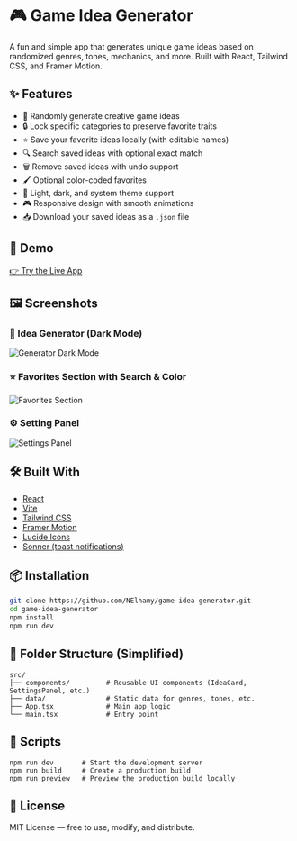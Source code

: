 # 🎮 Game Idea Generator

A fun and simple app that generates unique game ideas based on randomized genres, tones, mechanics, and more. Built with React, Tailwind CSS, and Framer Motion.

## ✨ Features

- 🎲 Randomly generate creative game ideas
- 🔒 Lock specific categories to preserve favorite traits
- ⭐ Save your favorite ideas locally (with editable names)
- 🔍 Search saved ideas with optional exact match
- 🗑️ Remove saved ideas with undo support
- 🖌️ Optional color-coded favorites
- 🌙 Light, dark, and system theme support
- 🎮 Responsive design with smooth animations
- 📥 Download your saved ideas as a `.json` file

## 🚀 Demo

[👉 Try the Live App](https://gameideas.vercel.app/)

## 🖼️ Screenshots

### 🌙 Idea Generator (Dark Mode)

![Generator Dark Mode](./screenshots/generator-dark.png)

### ⭐ Favorites Section with Search & Color

![Favorites Section](./screenshots/favorites-section.png)

### ⚙️ Setting Panel

![Settings Panel](./screenshots/settings-panel.png)

## 🛠️ Built With

- [React](https://reactjs.org/)
- [Vite](https://vitejs.dev/)
- [Tailwind CSS](https://tailwindcss.com/)
- [Framer Motion](https://www.framer.com/motion/)
- [Lucide Icons](https://lucide.dev/)
- [Sonner (toast notifications)](https://sonner.emilkowal.ski/)

## 📦 Installation

```bash
git clone https://github.com/NElhamy/game-idea-generator.git
cd game-idea-generator
npm install
npm run dev
```

## 📁 Folder Structure (Simplified)

```
src/
├── components/         # Reusable UI components (IdeaCard, SettingsPanel, etc.)
├── data/               # Static data for genres, tones, etc.
├── App.tsx             # Main app logic
└── main.tsx            # Entry point
```

## 🔧 Scripts

```
npm run dev       # Start the development server
npm run build     # Create a production build
npm run preview   # Preview the production build locally
```

## 📄 License

MIT License — free to use, modify, and distribute.
